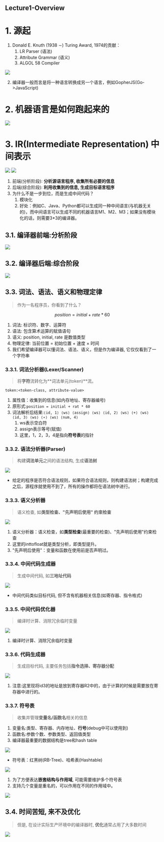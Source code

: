 Lecture1-Overview
---

# 1. 源起
1. Donald E. Knuth (1938 ∼) Turing Award, 1974的贡献：
   1. LR Parser (语法)
   2. Attribute Grammar (语义)
   3. ALGOL 58 Compiler

![](https://spricoder.oss-cn-shanghai.aliyuncs.com/2020-Compilation-Principle/img/lec1/1.png)

2. 编译器一般而言是将一种语言转换成另一个语言，例如GopherJS(Go->JavaScript)

# 2. 机器语言是如何跑起来的
![](https://spricoder.oss-cn-shanghai.aliyuncs.com/2020-Compilation-Principle/img/lec1/2.png)

# 3. IR(Intermediate Representation) 中间表示

![](https://spricoder.oss-cn-shanghai.aliyuncs.com/2020-Compilation-Principle/img/lec1/3.png)
![](https://spricoder.oss-cn-shanghai.aliyuncs.com/2020-Compilation-Principle/img/lec1/4.png)

1. 前端(分析阶段): **分析源语言程序, 收集所有必要的信息**
2. 后端(综合阶段): **利用收集到的信息, 生成目标语言程序**
3. 为什么不是一步到位，而是生成中间代码？
   1. 模块化
   2. 好处：例如C、Java、Python都可以生成同一种中间语言(与机器无关的)，而中间语言可以生成不同的机器语言M1、M2、M3；如果没有模块化的话，则需要3*3的编译器。


## 3.1. 编译器前端:分析阶段
![](https://spricoder.oss-cn-shanghai.aliyuncs.com/2020-Compilation-Principle/img/lec1/5.png)

## 3.2. 编译器后端:综合阶段
![](https://spricoder.oss-cn-shanghai.aliyuncs.com/2020-Compilation-Principle/img/lec1/6.png)

## 3.3. 词法、语法、语义和物理定律
> 作为一名程序员，你看到了什么？

$$
position = initial + rate * 60
$$

1. 词法: 标识符、数字、运算符
2. 语法: 包含算术运算的赋值语句
3. 语义: position, initial, rate 是数值类型
4. 物理定律: 当前位置 = 初始位置 + 速度 × 时间
5. 我们希望编译器可以懂词法、语法、语义，但是作为编译器, 它仅仅看到了一个字符串

### 3.3.1. 词法分析器(Lexer/Scanner)
> 将**字符**流转化为**词法单元(token)**流。

`token:<token-class, attribute-value>`

1. 属性值：收集到的信息(如内存地址、寄存器编号)
2. 原形式:`position = initial + rat * 60`
3. 词法解析后结果:`⟨id, 1⟩ ⟨ws⟩ ⟨assign⟩ ⟨ws⟩ ⟨id, 2⟩ ⟨ws⟩ ⟨+⟩ ⟨ws⟩ ⟨id, 3⟩ ⟨ws⟩ ⟨∗⟩ ⟨ws⟩ ⟨num, 4⟩`
   1. ws表示空白符
   2. assign表示等号(赋值)
   3. 这里，1，2，3，4是指向**符号表**的指针

### 3.3.2. 语法分析器(Parser)
> 构建**词法单元**之间的语法结构, 生成**语法树**

![](https://spricoder.oss-cn-shanghai.aliyuncs.com/2020-Compilation-Principle/img/lec1/7.png)

- 给定的程序是否符合语法规则，如果符合语法规则，则构建语法树；构建完成之后，源程序就使用不到了，所有的操作都将在语法树中进行。

### 3.3.3. 语义分析器
> 语义检查, 如**类型检查、"先声明后使用" 约束检查**

![](https://spricoder.oss-cn-shanghai.aliyuncs.com/2020-Compilation-Principle/img/lec1/8.png)

1. 语义分析器：语义检查，如**类型检查**(最重要的检查)、"先声明后使用"约束检查
2. 这里的inttofloat就是类型分析，即类型提升。
3. "先声明后使用"：变量和函数在使用前是否声明过。

### 3.3.4. 中间代码生成器
> 生成中间代码, 如**三地址代码**

![](https://spricoder.oss-cn-shanghai.aliyuncs.com/2020-Compilation-Principle/img/lec1/9.png)

- 中间代码类似目标代码, 但不含有机器相关信息(如寄存器、指令格式)

### 3.3.5. 中间代码优化器
> 编译时计算、消除冗余临时变量

![](https://spricoder.oss-cn-shanghai.aliyuncs.com/2020-Compilation-Principle/img/lec1/10.png)

1. 编译时计算、消除冗余临时变量

### 3.3.6. 代码生成器
> 生成目标代码, 主要任务包括**指令选择、寄存器分配**

![](https://spricoder.oss-cn-shanghai.aliyuncs.com/2020-Compilation-Principle/img/lec1/11.png)

1. 注意:这里现将id3的地址是放到寄存器R2中的，由于计算的时候是需要放在寄存器中进行的。

### 3.3.7. 符号表
> 收集并管理**变量名/函数名**相关的信息

1. 变量名:类型、寄存器、内存地址、**行号**(debug中可以使用到)
2. 函数名:参数个数、参数类型、返回值类型
3. 编译器最重要的数据结构是tree和hash table

![](https://spricoder.oss-cn-shanghai.aliyuncs.com/2020-Compilation-Principle/img/lec1/12.png)

- 符号表：红黑树(RB-Tree)、哈希表(Hashtable)

![](https://spricoder.oss-cn-shanghai.aliyuncs.com/2020-Compilation-Principle/img/lec1/13.png)

1. 为了方便表达**嵌套结构与作用域**, 可能需要维护多个符号表
2. 支持几个变量是重名的，可以作用在不同的作用域中。

![](https://spricoder.oss-cn-shanghai.aliyuncs.com/2020-Compilation-Principle/img/lec1/14.png)

## 3.4. 时间苦短, 来不及优化
> 但是, 在设计实际生产环境中的编译器时, **优化**通常占用了大多数时间

![](https://spricoder.oss-cn-shanghai.aliyuncs.com/2020-Compilation-Principle/img/lec1/15.png)
